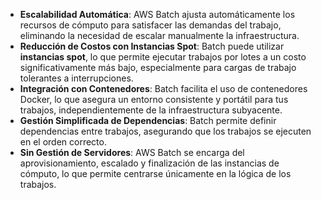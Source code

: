 - **Escalabilidad Automática**: AWS Batch ajusta automáticamente los recursos de cómputo para satisfacer las demandas del trabajo, eliminando la necesidad de escalar manualmente la infraestructura.
- **Reducción de Costos con Instancias Spot**: Batch puede utilizar **instancias spot**, lo que permite ejecutar trabajos por lotes a un costo significativamente más bajo, especialmente para cargas de trabajo tolerantes a interrupciones.
- **Integración con Contenedores**: Batch facilita el uso de contenedores Docker, lo que asegura un entorno consistente y portátil para tus trabajos, independientemente de la infraestructura subyacente.
- **Gestión Simplificada de Dependencias**: Batch permite definir dependencias entre trabajos, asegurando que los trabajos se ejecuten en el orden correcto.
- **Sin Gestión de Servidores**: AWS Batch se encarga del aprovisionamiento, escalado y finalización de las instancias de cómputo, lo que permite centrarse únicamente en la lógica de los trabajos.